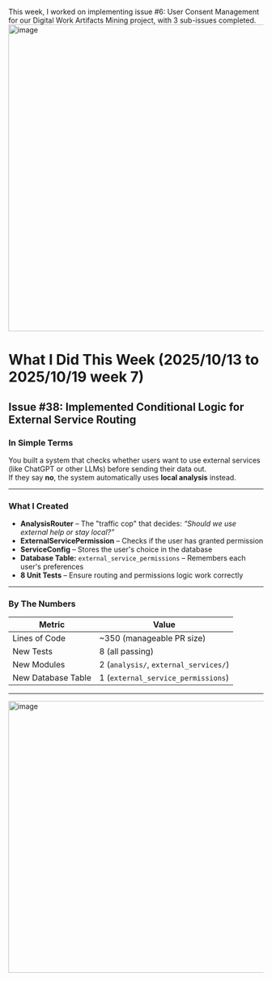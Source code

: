 This week, I worked on implementing issue #6: User Consent Management for our Digital Work Artifacts Mining project, with 3 sub-issues completed.
<img width="1054" height="606" alt="image" src="https://github.com/user-attachments/assets/daa2427a-470d-4b2c-87ac-04932d7fe54d" />

# **What I Did This Week (2025/10/13 to 2025/10/19 week 7)**

## **Issue #38: Implemented Conditional Logic for External Service Routing**

### **In Simple Terms**
You built a system that checks whether users want to use external services (like ChatGPT or other LLMs) before sending their data out.  
If they say **no**, the system automatically uses **local analysis** instead.

---

### **What I Created**

- **AnalysisRouter** – The "traffic cop" that decides: *“Should we use external help or stay local?”*  
- **ExternalServicePermission** – Checks if the user has granted permission  
- **ServiceConfig** – Stores the user's choice in the database  
- **Database Table:** `external_service_permissions` – Remembers each user's preferences  
- **8 Unit Tests** – Ensure routing and permissions logic work correctly  

---

### **By The Numbers**

| Metric | Value |
|--------|-------|
| Lines of Code | ~350 (manageable PR size) |
| New Tests | 8 (all passing) |
| New Modules | 2 (`analysis/`, `external_services/`) |
| New Database Table | 1 (`external_service_permissions`) |

---
<img width="1034" height="537" alt="image" src="https://github.com/user-attachments/assets/14f847c8-9142-4f4b-81e1-aab31f467116" />
